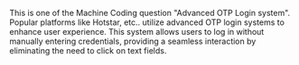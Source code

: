 This is one of the Machine Coding question "Advanced OTP Login system". Popular platforms like Hotstar, etc.. utilize advanced OTP login systems to enhance user experience. This system allows users to log in without manually entering credentials, providing a seamless interaction by eliminating the need to click on text fields.
